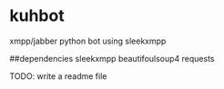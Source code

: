 kuhbot
======

xmpp/jabber python bot using sleekxmpp

##dependencies
sleekxmpp
beautifoulsoup4
requests

TODO: write a readme file
